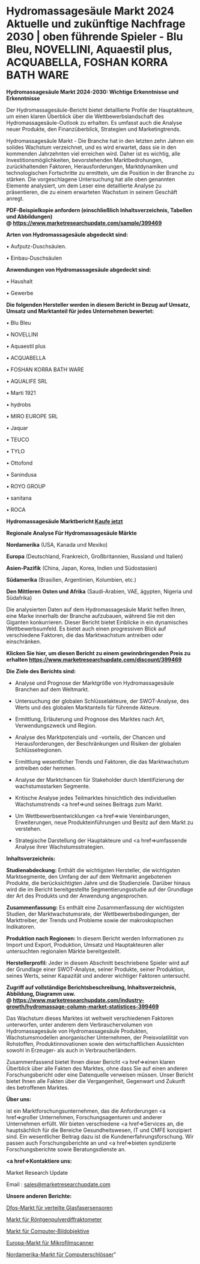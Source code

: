 # Hydromassagesäule Markt 2024 Aktuelle und zukünftige Nachfrage 2030 | oben führende Spieler - Blu Bleu, NOVELLINI, Aquaestil plus, ACQUABELLA, FOSHAN KORRA BATH WARE

<strong>Hydromassagesäule Markt 2024-2030: Wichtige Erkenntnisse und Erkenntnisse</strong>

Der Hydromassagesäule-Bericht bietet detaillierte Profile der Hauptakteure, um einen klaren Überblick über die Wettbewerbslandschaft des Hydromassagesäule-Outlook zu erhalten. Es umfasst auch die Analyse neuer Produkte, den Finanzüberblick, Strategien und Marketingtrends.

Hydromassagesäule Markt - Die Branche hat in den letzten zehn Jahren ein solides Wachstum verzeichnet, und es wird erwartet, dass sie in den kommenden Jahrzehnten viel erreichen wird. Daher ist es wichtig, alle Investitionsmöglichkeiten, bevorstehenden Marktbedrohungen, zurückhaltenden Faktoren, Herausforderungen, Marktdynamiken und technologischen Fortschritte zu ermitteln, um die Position in der Branche zu stärken. Die vorgeschlagene Untersuchung hat alle oben genannten Elemente analysiert, um dem Leser eine detaillierte Analyse zu präsentieren, die zu einem erwarteten Wachstum in seinem Geschäft anregt.

<strong><b>PDF-Beispielkopie anfordern (einschließlich Inhaltsverzeichnis, Tabellen und Abbildungen) @ </b></strong><strong><a href=https://www.marketresearchupdate.com/sample/399469><strong>https://www.marketresearchupdate.com/sample/399469</u></a></strong></strong>

<strong>Arten von Hydromassagesäule abgedeckt sind:</strong>

• Aufputz-Duschsäulen.

• Einbau-Duschsäulen

<strong>Anwendungen von Hydromassagesäule abgedeckt sind:</strong>

• Haushalt

• Gewerbe

<strong>Die folgenden Hersteller werden in diesem Bericht in Bezug auf Umsatz, Umsatz und Marktanteil für jedes Unternehmen bewertet:</strong>

• Blu Bleu

• NOVELLINI

• Aquaestil plus

• ACQUABELLA

• FOSHAN KORRA BATH WARE

• AQUALIFE SRL

• Marti 1921

• hydrobs

• MIRO EUROPE SRL

• Jaquar

• TEUCO

• TYLO

• Ottofond

• Sanindusa

• ROYO GROUP

• sanitana

• ROCA

<strong>Hydromassagesäule Marktbericht <a href=https://www.marketresearchupdate.com/buynow/399469>Kaufe jetzt</a></strong>

<strong>Regionale Analyse Für Hydromassagesäule Märkte</strong>

<strong>Nordamerika</strong> (USA, Kanada und Mexiko)

<strong>Europa</strong> (Deutschland, Frankreich, Großbritannien, Russland und Italien)

<strong>Asien-Pazifik</strong> (China, Japan, Korea, Indien und Südostasien)

<strong>Südamerika</strong> (Brasilien, Argentinien, Kolumbien, etc.)

<strong>Den Mittleren</strong> <strong>Osten und Afrika</strong> (Saudi-Arabien, VAE, ägypten, Nigeria und Südafrika)

Die analysierten Daten auf dem Hydromassagesäule Markt helfen Ihnen, eine Marke innerhalb der Branche aufzubauen, während Sie mit den Giganten konkurrieren. Dieser Bericht bietet Einblicke in ein dynamisches Wettbewerbsumfeld. Es bietet auch einen progressiven Blick auf verschiedene Faktoren, die das Marktwachstum antreiben oder einschränken.

<strong>Klicken Sie hier, um diesen Bericht zu einem gewinnbringenden Preis zu erhalten
</strong><strong><a href=https://www.marketresearchupdate.com/discount/399469>https://www.marketresearchupdate.com/discount/399469</b></u></strong></a>

<strong>Die Ziele des Berichts sind:</strong>

- Analyse und Prognose der Marktgröße von Hydromassagesäule Branchen auf dem Weltmarkt.

- Untersuchung der globalen Schlüsselakteure, der SWOT-Analyse, des Werts und des globalen Marktanteils für führende Akteure.

- Ermittlung, Erläuterung und Prognose des Marktes nach Art, Verwendungszweck und Region.

- Analyse des Marktpotenzials und -vorteils, der Chancen und Herausforderungen, der Beschränkungen und Risiken der globalen Schlüsselregionen.

- Ermittlung wesentlicher Trends und Faktoren, die das Marktwachstum antreiben oder hemmen.

- Analyse der Marktchancen für Stakeholder durch Identifizierung der wachstumsstarken Segmente.

- Kritische Analyse jedes Teilmarktes hinsichtlich des individuellen Wachstumstrends <a href=>und</a> seines Beitrags zum Markt.

- Um Wettbewerbsentwicklungen <a href=>wie</a> Vereinbarungen, Erweiterungen, neue Produkteinführungen und Besitz auf dem Markt zu verstehen.

- Strategische Darstellung der Hauptakteure und <a href=>umfas</a>sende Analyse ihrer Wachstumsstrategien.

<strong>Inhaltsverzeichnis:</strong>

<strong>Studienabdeckung:</strong> Enthält die wichtigsten Hersteller, die wichtigsten Marktsegmente, den Umfang der auf dem Weltmarkt angebotenen Produkte, die berücksichtigten Jahre und die Studienziele. Darüber hinaus wird die im Bericht bereitgestellte Segmentierungsstudie auf der Grundlage der Art des Produkts und der Anwendung angesprochen.

<strong>Zusammenfassung:</strong> Es enthält eine Zusammenfassung der wichtigsten Studien, der Marktwachstumsrate, der Wettbewerbsbedingungen, der Markttreiber, der Trends und Probleme sowie der makroskopischen Indikatoren.

<strong>Produktion nach Regionen:</strong> In diesem Bericht werden Informationen zu Import und Export, Produktion, Umsatz und Hauptakteuren aller untersuchten regionalen Märkte bereitgestellt.

<strong>Herstellerprofil:</strong> Jeder in diesem Abschnitt beschriebene Spieler wird auf der Grundlage einer SWOT-Analyse, seiner Produkte, seiner Produktion, seines Werts, seiner Kapazität und anderer wichtiger Faktoren untersucht.

<strong><b>Zugriff auf vollständige Berichtsbeschreibung, Inhaltsverzeichnis, Abbildung, Diagramm usw. @ </b></strong><strong><a href=https://www.marketresearchupdate.com/industry-growth/hydromassage-column-market-statistices-399469>https://www.marketresearchupdate.com/industry-growth/hydromassage-column-market-statistices-399469</a></strong>

Das Wachstum dieses Marktes ist weltweit verschiedenen Faktoren unterworfen, unter anderem dem Verbrauchervolumen von Hydromassagesäule von Hydromassagesäule Produkten, Wachstumsmodellen anorganischer Unternehmen, der Preisvolatilität von Rohstoffen, Produktinnovationen sowie den wirtschaftlichen Aussichten sowohl in Erzeuger- als auch in Verbraucherländern.

Zusammenfassend bietet Ihnen dieser Bericht <a href=>einen</a> klaren Überblick über alle Fakten des Marktes, ohne dass Sie auf einen anderen Forschungsbericht oder eine Datenquelle verweisen müssen. Unser Bericht bietet Ihnen alle Fakten über die Vergangenheit, Gegenwart und Zukunft des betroffenen Marktes.

<strong>Über uns:</strong>

 ist ein Marktforschungsunternehmen, das die Anforderungen <a href=>großer</a> Unternehmen, Forschungsagenturen und anderer Unternehmen erfüllt. Wir bieten verschiedene <a href=>Services</a> an, die hauptsächlich für die Bereiche Gesundheitswesen, IT und CMFE konzipiert sind. Ein wesentlicher Beitrag dazu ist die Kundenerfahrungsforschung. Wir passen auch Forschungsberichte an und <a href=>bieten</a> syndizierte Forschungsberichte sowie Beratungsdienste an.

<strong><a href=>Kontaktiere uns:</a></strong>

Market Research Update

Email : sales@marketresearchupdate.com

<strong>Unsere anderen Berichte:</strong>

<a href=https://www.linkedin.com/pulse/distributed-fibre-optic-sensing-dfos-market-has>Dfos-Markt für verteilte Glasfasersensoren</a>

<a href=https://www.linkedin.com/pulse/x-ray-powder-diffractometer-market>Markt für Röntgenpulverdiffraktometer</a>

<a href=https://www.linkedin.com/pulse/computer-imaging-lenses-market-size-industry>Markt für Computer-Bildobjektive</a>

<a href=https://www.linkedin.com/pulse/europe-microfilm-scanners-market-2023-new-study-report>Europa-Markt für Mikrofilmscanner</a>

<a href=https://www.linkedin.com/pulse/north-america-computer-lock-market-trends-2023>Nordamerika-Markt für Computerschlösser</a>"
